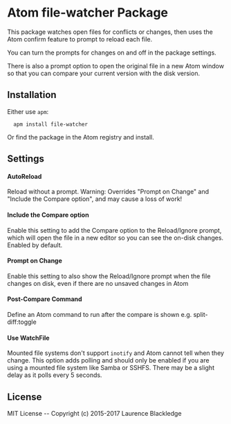 # Atom file-watcher Package

This package watches open files for conflicts or changes, then uses the Atom confirm feature to prompt to reload each file.

You can turn the prompts for changes on and off in the package settings.

There is also a prompt option to open the original file in a new Atom window so that you can compare your current version with the disk version.

## Installation
Either use `apm`:
```
  apm install file-watcher
```

Or find the package in the Atom registry and install.

## Settings

#### AutoReload

Reload without a prompt. Warning: Overrides "Prompt on Change" and "Include the Compare option", and may cause a loss of work!

#### Include the Compare option

Enable this setting to add the Compare option to the Reload/Ignore prompt, which will open the file in a new editor so you can see the on-disk changes.
Enabled by default.

#### Prompt on Change

Enable this setting to also show the Reload/Ignore prompt when the file changes on disk, even if there are no unsaved changes in Atom

#### Post-Compare Command

Define an Atom command to run after the compare is shown e.g. split-diff:toggle

#### Use WatchFile

Mounted file systems don't support `inotify` and Atom cannot tell when they change. This option adds polling and should only be enabled if you are using a mounted file system like Samba or SSHFS. There may be a slight delay as it polls every 5 seconds.

## License

MIT License -- Copyright (c) 2015-2017 Laurence Blackledge
